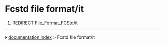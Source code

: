 # Fcstd file format/it
1.  REDIRECT [File_Format_FCStd/it](File_Format_FCStd/it.md)



---
⏵ [documentation index](../README.md) > Fcstd file format/it
